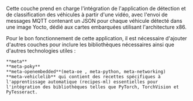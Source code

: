 Cette couche prend en charge l'intégration de l'application de détection et de classification des véhicules à partir d'une vidéo, avec l'envoi de messages MQTT contenant un JSON pour chaque véhicule détecté dans une image Yocto, dédié aux cartes embarquées utilisant l'architecture x86.

Pour le bon fonctionnement de cette application, il est nécessaire d'ajouter d'autres couches pour inclure les bibliothèques nécessaires ainsi que d'autres technologies utiles :

    **meta**
    **meta-poky**
    **meta-openembedded**(meta-oe , meta-python, meta-networking)
    **meta-vehiclelib** qui contient des recettes spécifiques à l'apprentissage automatique (recipes-ml) essentielles pour l'intégration des bibliothèques telles que PyTorch, TorchVision et PyTesseract.

